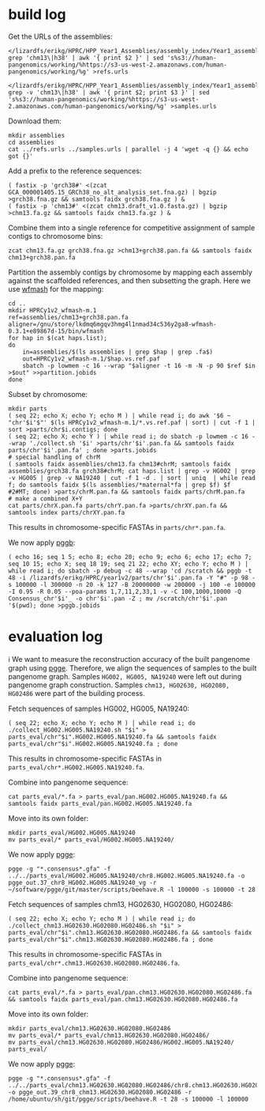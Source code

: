 # build log

Get the URLs of the assemblies:

```
</lizardfs/erikg/HPRC/HPP_Year1_Assemblies/assembly_index/Year1_assemblies_v2.index grep 'chm13\|h38' | awk '{ print $2 }' | sed 's%s3://human-pangenomics/working/%https://s3-us-west-2.amazonaws.com/human-pangenomics/working/%g' >refs.urls

</lizardfs/erikg/HPRC/HPP_Year1_Assemblies/assembly_index/Year1_assemblies_v2.index grep -v 'chm13\|h38' | awk '{ print $2; print $3 }' | sed 's%s3://human-pangenomics/working/%https://s3-us-west-2.amazonaws.com/human-pangenomics/working/%g' >samples.urls
```

Download them:

```
mkdir assemblies
cd assemblies
cat ../refs.urls ../samples.urls | parallel -j 4 'wget -q {} && echo got {}'
```

Add a prefix to the reference sequences:

```
( fastix -p 'grch38#' <(zcat GCA_000001405.15_GRCh38_no_alt_analysis_set.fna.gz) | bgzip >grch38.fna.gz && samtools faidx grch38.fna.gz ) &
( fastix -p 'chm13#' <(zcat chm13.draft_v1.0.fasta.gz) | bgzip >chm13.fa.gz && samtools faidx chm13.fa.gz ) &
```

Combine them into a single reference for competitive assignment of sample contigs to chromosome bins:

```
zcat chm13.fa.gz grch38.fna.gz >chm13+grch38.pan.fa && samtools faidx chm13+grch38.pan.fa
```

Partition the assembly contigs by chromosome by mapping each assembly against the scaffolded references, and then subsetting the graph. Here we use [wfmash](https://github.com/ekg/wfmash) for the mapping:

```
cd ..
mkdir HPRCy1v2_wfmash-m.1
ref=assemblies/chm13+grch38.pan.fa
aligner=/gnu/store/lkdmq6mgqv3hmg4l1nmad34c536y2ga8-wfmash-0.3.1+e89867d-15/bin/wfmash
for hap in $(cat haps.list);
do
    in=assemblies/$(ls assemblies | grep $hap | grep .fa$)                  
    out=HPRCy1v2_wfmash-m.1/$hap.vs.ref.paf
    sbatch -p lowmem -c 16 --wrap "$aligner -t 16 -m -N -p 90 $ref $in >$out" >>partition.jobids
done
```

Subset by chromosome:

```
mkdir parts
( seq 22; echo X; echo Y; echo M ) | while read i; do awk '$6 ~ "chr'$i'$"' $(ls HPRCy1v2_wfmash-m.1/*.vs.ref.paf | sort) | cut -f 1 | sort >parts/chr$i.contigs; done
( seq 22; echo X; echo Y ) | while read i; do sbatch -p lowmem -c 16 --wrap './collect.sh '$i' >parts/chr'$i'.pan.fa && samtools faidx parts/chr'$i'.pan.fa' ; done >parts.jobids
# special handling of chrM
( samtools faidx assemblies/chm13.fa chm13#chrM; samtools faidx assemblies/grch38.fa grch38#chrM; cat haps.list | grep -v HG002 | grep -v HG005 | grep -v NA19240 | cut -f 1 -d . | sort | uniq  | while read f; do samtools faidx $(ls assemblies/*maternal*fa | grep $f) $f
#2#MT; done) >parts/chrM.pan.fa && samtools faidx parts/chrM.pan.fa
# make a combined X+Y
cat parts/chrX.pan.fa parts/chrY.pan.fa >parts/chrXY.pan.fa && samtools index parts/chrXY.pan.fa
```

This results in chromosome-specific FASTAs in `parts/chr*.pan.fa`.

We now apply [pggb](https://github.com/pangenome/pggb):

```
( echo 16; seq 1 5; echo 8; echo 20; echo 9; echo 6; echo 17; echo 7; seq 10 15; echo X; seq 18 19; seq 21 22; echo XY; echo Y; echo M ) | while read i; do sbatch -p debug -c 48 --wrap 'cd /scratch && pggb -t 48 -i /lizardfs/erikg/HPRC/year1v2/parts/chr'$i'.pan.fa -Y "#" -p 98 -s 100000 -l 300000 -n 20 -k 127 -B 20000000 -w 200000 -j 100 -e 100000 -I 0.95 -R 0.05 --poa-params 1,7,11,2,33,1 -v -C 100,1000,10000 -Q Consensus_chr'$i'_ -o chr'$i'.pan -Z ; mv /scratch/chr'$i'.pan '$(pwd); done >pggb.jobids
```

# evaluation log

:information_source: We want to measure the reconstruction accuracy of the built pangenome graph using [pgge](https://github.com/pangenome/pgge). Therefore, we align the sequences of samples to the built pangenome graph. Samples `HG002, HG005, NA19240` were left out during pangenome graph construction. Samples `chm13, HG02630, HG02080, HG02486` were part of the building process.

Fetch sequences of samples HG002, HG005, NA19240:

```
( seq 22; echo X; echo Y; echo M ) | while read i; do ./collect_HG002.HG005.NA19240.sh "$i" > parts_eval/chr"$i".HG002.HG005.NA19240.fa && samtools faidx parts_eval/chr"$i".HG002.HG005.NA19240.fa ; done
```
This results in chromosome-specific FASTAs in `parts_eval/chr*.HG002.HG005.NA19240.fa`.

Combine into pangenome sequence:
```
cat parts_eval/*.fa > parts_eval/pan.HG002.HG005.NA19240.fa && samtools faidx parts_eval/pan.HG002.HG005.NA19240.fa
```
Move into its own folder:
```
mkdir parts_eval/HG002.HG005.NA19240
mv parts_eval/* parts_eval/HG002.HG005.NA19240/
```

We now apply [pgge](https://github.com/pangenome/pgge):
```
pgge -g "*.consensus*.gfa" -f ../../parts_eval/HG002.HG005.NA19240/chr8.HG002.HG005.NA19240.fa -o pgge_out.37_chr8_HG002.HG005.NA19240_vg -r ~/software/pgge/git/master/scripts/beehave.R -l 100000 -s 100000 -t 28
```

Fetch sequences of samples chm13, HG02630, HG02080, HG02486:

```
( seq 22; echo X; echo Y; echo M ) | while read i; do ./collect_chm13.HG02630.HG02080.HG02486.sh "$i" > parts_eval/chr"$i".chm13.HG02630.HG02080.HG02486.fa && samtools faidx parts_eval/chr"$i".chm13.HG02630.HG02080.HG02486.fa ; done
```
This results in chromosome-specific FASTAs in `parts_eval/chr*.chm13.HG02630.HG02080.HG02486.fa`.

Combine into pangenome sequence:
```
cat parts_eval/*.fa > parts_eval/pan.chm13.HG02630.HG02080.HG02486.fa && samtools faidx parts_eval/pan.chm13.HG02630.HG02080.HG02486.fa
```
Move into its own folder:
```
mkdir parts_eval/chm13.HG02630.HG02080.HG02486
mv parts_eval/* parts_eval/chm13.HG02630.HG02080.HG02486/
mv parts_eval/chm13.HG02630.HG02080.HG02486/HG002.HG005.NA19240/ parts_eval/
```

We now apply [pgge](https://github.com/pangenome/pgge):
```
pgge -g "*.consensus*.gfa" -f ../../parts_eval/chm13.HG02630.HG02080.HG02486/chr8.chm13.HG02630.HG02080.HG02486.fa -o pgge_out.39_chr8_chm13.HG02630.HG02080.HG02486 -r /home/ubuntu/sh/git/pgge/scripts/beehave.R -t 28 -s 100000 -l 100000
```
